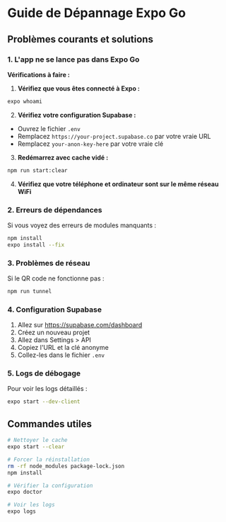# Guide de Dépannage Expo Go

## Problèmes courants et solutions

### 1. L'app ne se lance pas dans Expo Go

**Vérifications à faire :**

1. **Vérifiez que vous êtes connecté à Expo :**
```bash
expo whoami
```

2. **Vérifiez votre configuration Supabase :**
- Ouvrez le fichier `.env`
- Remplacez `https://your-project.supabase.co` par votre vraie URL
- Remplacez `your-anon-key-here` par votre vraie clé

3. **Redémarrez avec cache vidé :**
```bash
npm run start:clear
```

4. **Vérifiez que votre téléphone et ordinateur sont sur le même réseau WiFi**

### 2. Erreurs de dépendances

Si vous voyez des erreurs de modules manquants :
```bash
npm install
expo install --fix
```

### 3. Problèmes de réseau

Si le QR code ne fonctionne pas :
```bash
npm run tunnel
```

### 4. Configuration Supabase

1. Allez sur https://supabase.com/dashboard
2. Créez un nouveau projet
3. Allez dans Settings > API
4. Copiez l'URL et la clé anonyme
5. Collez-les dans le fichier `.env`

### 5. Logs de débogage

Pour voir les logs détaillés :
```bash
expo start --dev-client
```

## Commandes utiles

```bash
# Nettoyer le cache
expo start --clear

# Forcer la réinstallation
rm -rf node_modules package-lock.json
npm install

# Vérifier la configuration
expo doctor

# Voir les logs
expo logs
```